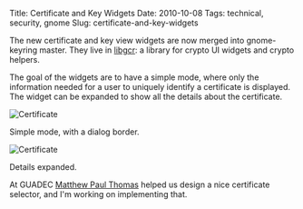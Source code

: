 Title: Certificate and Key Widgets
Date: 2010-10-08
Tags: technical, security, gnome
Slug: certificate-and-key-widgets

The new certificate and key view widgets are now merged into
gnome-keyring master. They live in [libgcr][]: a library for crypto UI
widgets and crypto helpers.  
  
The goal of the widgets are to have a simple mode, where only the
information needed for a user to uniquely identify a certificate is
displayed. The widget can be expanded to show all the details about the
certificate.  
  
![Certificate](images/certificate-1.png)

Simple mode, with a dialog border.


![Certificate](images/certificate-2.png)
  


Details expanded.

At GUADEC [Matthew Paul Thomas][] helped us design a nice certificate
selector, and I'm working on implementing that.


  [libgcr]: http://git.gnome.org/browse/gnome-keyring/tree/gcr
  [Matthew Paul Thomas]: http://mpt.net.nz/
